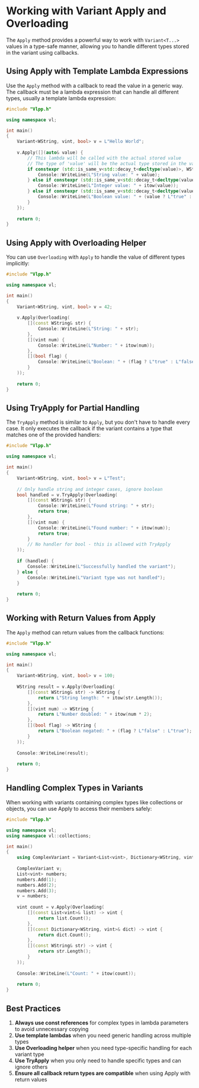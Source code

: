 # Working with Variant Apply and Overloading

The `Apply` method provides a powerful way to work with `Variant<T...>` values in a type-safe manner, allowing you to handle different types stored in the variant using callbacks.

## Using Apply with Template Lambda Expressions

Use the `Apply` method with a callback to read the value in a generic way. The callback must be a lambda expression that can handle all different types, usually a template lambda expression:

```cpp
#include "Vlpp.h"

using namespace vl;

int main()
{
    Variant<WString, vint, bool> v = L"Hello World";
    
    v.Apply([](auto& value) {
        // This lambda will be called with the actual stored value
        // The type of 'value' will be the actual type stored in the variant
        if constexpr (std::is_same_v<std::decay_t<decltype(value)>, WString>) {
            Console::WriteLine(L"String value: " + value);
        } else if constexpr (std::is_same_v<std::decay_t<decltype(value)>, vint>) {
            Console::WriteLine(L"Integer value: " + itow(value));
        } else if constexpr (std::is_same_v<std::decay_t<decltype(value)>, bool>) {
            Console::WriteLine(L"Boolean value: " + (value ? L"true" : L"false"));
        }
    });
    
    return 0;
}
```

## Using Apply with Overloading Helper

You can use `Overloading` with `Apply` to handle the value of different types implicitly:

```cpp
#include "Vlpp.h"

using namespace vl;

int main()
{
    Variant<WString, vint, bool> v = 42;
    
    v.Apply(Overloading(
        [](const WString& str) { 
            Console::WriteLine(L"String: " + str);
        },
        [](vint num) { 
            Console::WriteLine(L"Number: " + itow(num));
        },
        [](bool flag) { 
            Console::WriteLine(L"Boolean: " + (flag ? L"true" : L"false"));
        }
    ));
    
    return 0;
}
```

## Using TryApply for Partial Handling

The `TryApply` method is similar to `Apply`, but you don't have to handle every case. It only executes the callback if the variant contains a type that matches one of the provided handlers:

```cpp
#include "Vlpp.h"

using namespace vl;

int main()
{
    Variant<WString, vint, bool> v = L"Test";
    
    // Only handle string and integer cases, ignore boolean
    bool handled = v.TryApply(Overloading(
        [](const WString& str) { 
            Console::WriteLine(L"Found string: " + str);
            return true;
        },
        [](vint num) { 
            Console::WriteLine(L"Found number: " + itow(num));
            return true;
        }
        // No handler for bool - this is allowed with TryApply
    ));
    
    if (handled) {
        Console::WriteLine(L"Successfully handled the variant");
    } else {
        Console::WriteLine(L"Variant type was not handled");
    }
    
    return 0;
}
```

## Working with Return Values from Apply

The `Apply` method can return values from the callback functions:

```cpp
#include "Vlpp.h"

using namespace vl;

int main()
{
    Variant<WString, vint, bool> v = 100;
    
    WString result = v.Apply(Overloading(
        [](const WString& str) -> WString { 
            return L"String length: " + itow(str.Length());
        },
        [](vint num) -> WString { 
            return L"Number doubled: " + itow(num * 2);
        },
        [](bool flag) -> WString { 
            return L"Boolean negated: " + (flag ? L"false" : L"true");
        }
    ));
    
    Console::WriteLine(result);
    
    return 0;
}
```

## Handling Complex Types in Variants

When working with variants containing complex types like collections or objects, you can use Apply to access their members safely:

```cpp
#include "Vlpp.h"

using namespace vl;
using namespace vl::collections;

int main()
{
    using ComplexVariant = Variant<List<vint>, Dictionary<WString, vint>, WString>;
    
    ComplexVariant v;
    List<vint> numbers;
    numbers.Add(1);
    numbers.Add(2);
    numbers.Add(3);
    v = numbers;
    
    vint count = v.Apply(Overloading(
        [](const List<vint>& list) -> vint { 
            return list.Count();
        },
        [](const Dictionary<WString, vint>& dict) -> vint { 
            return dict.Count();
        },
        [](const WString& str) -> vint { 
            return str.Length();
        }
    ));
    
    Console::WriteLine(L"Count: " + itow(count));
    
    return 0;
}
```

## Best Practices

1. **Always use const references** for complex types in lambda parameters to avoid unnecessary copying
2. **Use template lambdas** when you need generic handling across multiple types
3. **Use Overloading helper** when you need type-specific handling for each variant type
4. **Use TryApply** when you only need to handle specific types and can ignore others
5. **Ensure all callback return types are compatible** when using Apply with return values